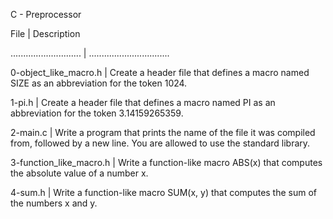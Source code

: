 C - Preprocessor

File | Description 

............................ | ................................

0-object_like_macro.h | Create a header file that defines a macro named SIZE as an abbreviation for the token 1024.

1-pi.h | Create a header file that defines a macro named PI as an abbreviation for the token 3.14159265359.

2-main.c | Write a program that prints the name of the file it was compiled from, followed by a new line. You are allowed to use the standard library.

3-function_like_macro.h | Write a function-like macro ABS(x) that computes the absolute value of a number x.

4-sum.h | Write a function-like macro SUM(x, y) that computes the sum of the numbers x and y.


